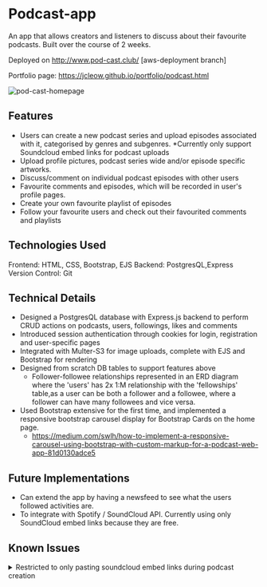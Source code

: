 # Podcast-app
An app that allows creators and listeners to discuss about their favourite podcasts. 
Built over the course of 2 weeks.

Deployed on http://www.pod-cast.club/ [aws-deployment branch]

Portfolio page: https://jcleow.github.io/portfolio/podcast.html

![pod-cast-homepage](https://jcleow.github.io/portfolio/img/projects/podcastApp/homePage.png)

## Features ##
* Users can create a new podcast series and upload episodes associated with it, categorised by genres and subgenres. *Currently only support Soundcloud embed links for podcast uploads
* Upload profile pictures, podcast series wide and/or episode specific artworks.
* Discuss/comment on individual podcast episodes with other users
* Favourite comments and episodes, which will be recorded in user's profile pages.
* Create your own favourite playlist of episodes
* Follow your favourite users and check out their favourited comments and playlists

## Technologies Used ##
Frontend: HTML, CSS, Bootstrap, EJS
Backend: PostgresQL,Express
Version Control: Git

## Technical Details ##

* Designed a PostgresQL database with Express.js backend to perform CRUD actions
on podcasts, users, followings, likes and comments
* Introduced session authentication through cookies for login, registration and user-specific pages
* Integrated with Multer-S3 for image uploads, complete with EJS and Bootstrap for rendering
* Designed from scratch DB tables to support features above
  * Follower-followee relationships represented in an ERD diagram where the 'users' has 2x 1:M relationship with the 'fellowships' table,as a user can be both a follower and a followee, where a follower can have many followees and vice versa.
* Used Bootstrap extensive for the first time, and implemented a responsive bootstrap carousel display for Bootstrap Cards on the home page.
  *  https://medium.com/swlh/how-to-implement-a-responsive-carousel-using-bootstrap-with-custom-markup-for-a-podcast-web-app-81d0130adce5

## Future Implementations ##
* Can extend the app by having a newsfeed to see what the users followed activities are.
* To integrate with Spotify / SoundCloud API. Currently using only SoundCloud embed links because they are free.

## Known Issues ##
<details>  
  <summary> Restricted to only pasting soundcloud embed links during podcast creation </summary>
  <p> Users currently can only upload a podcast by using an Embed SoundCloudLink 
(e.g <iframe width="100%" height="166" scrolling="no" frameborder="no" allow="autoplay" src="https://w.soundcloud.com/player/?.... >) and not an mp3/wav audio file. <p>
</details>
 
 <details>
  <summary>Manual Input of Seed Data</summary>
  <p>Seed data are manually input at deployment (due to lack of time to automate the generation of scrapping soundcloud embed links). Future implementation if integrated with Spotify/Soundcloud API may negate this</p>
</details>

## Running the code ##

1. Clone the Repo [**aws-deployment branch**]

`git clone https://github.com/jcleow/podcast-app.git`

2. Run on node and specify port

`node index.js 3000`


